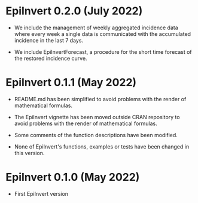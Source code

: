 # EpiInvert 0.2.0 (July 2022)

* We include the management of weekly aggregated incidence data where every 
week a single data is communicated with the accumulated incidence in the last 7 days. 

* We include EpiInvertForecast, a procedure for the short time forecast of the 
restored incidence curve.

# EpiInvert 0.1.1 (May 2022)

* README.md has been simplified to avoid problems with the render of mathematical 
formulas.

* The EpiInvert vignette has been moved outside CRAN repository to avoid problems 
with the render of mathematical formulas.

* Some comments of the function descriptions have been modified.

* None of EpiInvert's functions, examples or tests have been changed in this version.

# EpiInvert 0.1.0 (May 2022)

* First EpiInvert version